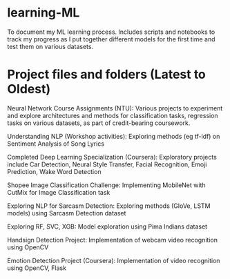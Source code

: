 # learning-ML
To document my ML learning process. Includes scripts and notebooks to track my progress as I put together different models for the first time and test them on various datasets. 

# Project files and folders (Latest to Oldest)
Neural Network Course Assignments (NTU): Various projects to experiment and explore architectures and methods for classification tasks, regression tasks on various datasets, as part of credit-bearing coursework.

Understanding NLP (Workshop activities): Exploring methods (eg tf-idf) on Sentiment Analysis of Song Lyrics 

Completed Deep Learning Specialization (Coursera): Exploratory projects include Car Detection, Neural Style Transfer, Facial Recognition, Emoji Prediction, Wake Word Detection

Shopee Image Classification Challenge: Implementing MobileNet with CutMix for Image Classification task

Exploring NLP for Sarcasm Detection: Exploring methods (GloVe, LSTM models) using Sarcasm Detection dataset 

Exploring RF, SVC, XGB: Model exploration using Pima Indians dataset

Handsign Detection Project: Implementation of webcam video recognition using OpenCV

Emotion Detection Project (Coursera): Implementation of video recognition using OpenCV, Flask
